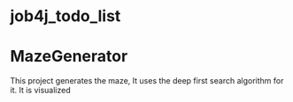 # job4j_todo_list
MazeGenerator
=============

This project generates the maze, It uses the deep first search algorithm for it. It is visualized
